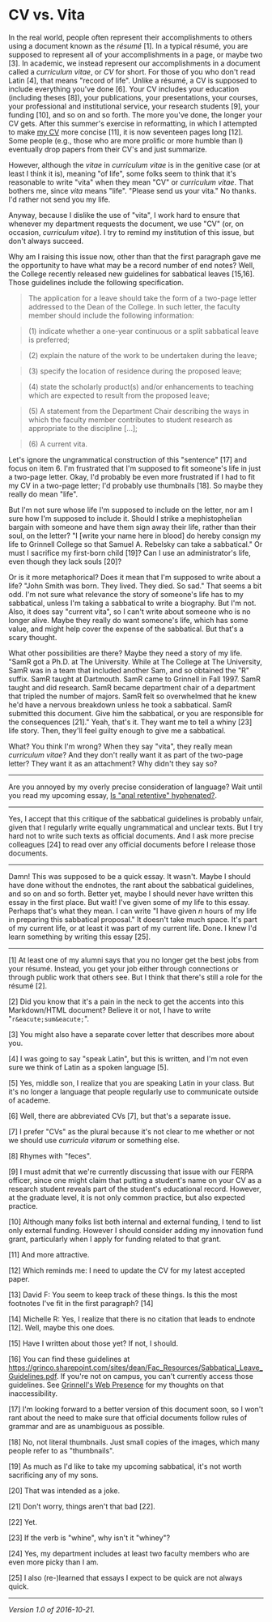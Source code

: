 CV vs. Vita
===========

In the real world, people often represent their accomplishments to others
using a document known as the *r&eacute;sum&eacute;* [1].  In a typical
r&eacute;sum&eacute;, you are supposed to represent all of your
accomplishments in a page, or maybe two [3].  In academic, we instead
represent our accomplishments in a document called a *curriculum vitae*,
or *CV* for short.  For those of you who don't read Latin [4], that means
"record of life".  Unlike a r&eacute;sum&eacute;, a CV is supposed to
include everything you've done [6].  Your CV includes your education
(including theses [8]), your publications, your presentations, your
courses, your professional and institutional service, your research
students [9], your funding [10], and so on and so forth.  The more
you've done, the longer your CV gets.  After this summer's
exercise in reformatting, in which I attempted to make [my
CV](http://www.cs.grinnell.edu/~rebelsky/CV/rebelsky-cv-full.pdf)
more concise [11], it is now seventeen pages long [12].  Some people
(e.g., those who are more prolific or more humble than I) eventually 
drop papers from their CV's and just summarize.

However, although the *vitae* in *curriculum vitae* is in the genitive
case (or at least I think it is), meaning "of life", some folks seem
to think that it's reasonable to write "vita" when they mean "CV"
or *curriculum vitae*.  That bothers me, since *vita* means "life".
"Please send us your vita." No thanks. I'd rather not send you my life.

Anyway, because I dislike the use of "vita", I work hard to ensure
that whenever my department requests the document, we use "CV" (or,
on occasion, *curriculum vitae*).  I try to remind my institution of
this issue, but don't always succeed.

Why am I raising this issue now, other than that the first paragraph
gave me the opportunity to have what may be a record number of end notes?
Well, the College recently released new guidelines for sabbatical leaves
[15,16].  Those guidelines include the following specification.

> The application for a leave should take the form of a two-page letter
addressed to the Dean of the College.  In such letter, the faculty member
should include the following information:

> (1) indicate whether a one-year continuous or a split sabbatical leave is preferred; 

> (2) explain the nature of the work to be undertaken during the leave; 

> (3) specify the location of residence during the proposed leave;  

> (4) state the scholarly product(s) and/or enhancements to teaching which are expected to result from the proposed leave;  

> (5) A statement from the Department Chair describing the ways in which the faculty member contributes to student research as appropriate to the discipline [...];

> (6) A current vita.

Let's ignore the ungrammatical construction of this "sentence" [17] and
focus on item 6.  I'm frustrated that I'm supposed to fit someone's life
in just a two-page letter.  Okay, I'd probably be even more frustrated
if I had to fit my CV in a two-page letter; I'd probably use thumbnails
[18].  So maybe they really do mean "life".

But I'm not sure whose life I'm supposed to include on the letter, nor am
I sure how I'm supposed to include it.  Should I strike a mephistophelian
bargain with someone and have them sign away their life, rather than
their soul, on the letter?  "I [write your name here in blood] do hereby
consign my life to Grinnell College so that Samuel A. Rebelsky can take
a sabbatical."  Or must I sacrifice my first-born child [19]?  Can I use an
administrator's life, even though they lack souls [20]?

Or is it more metaphorical?  Does it mean that I'm supposed to write
about a life?  "John Smith was born.  They lived.  They died.  So sad."
That seems a bit odd.  I'm not sure what relevance the story of someone's
life has to my sabbatical, unless I'm taking a sabbatical to write
a biography.  But I'm not.  Also, it does say "current vita", so I can't
write about someone who is no longer alive.  Maybe they really do
want someone's life, which has some value, and might help cover the
expense of the sabbatical.  But that's a scary thought.

What other possibilities are there?  Maybe they need a story of my life.
"SamR got a Ph.D. at The University.  While at The College at The University,
SamR was in a team that included another Sam, and so obtained the "R" suffix.
SamR taught at Dartmouth.  SamR came to Grinnell in Fall 1997.  SamR taught
and did research.  SamR became department chair of a department that
tripled the number of majors.  SamR felt so overwhelmed that he knew he'd
have a nervous breakdown unless he took a sabbatical.  SamR submitted
this document.  Give him the sabbatical, or you are responsible for the
consequences [21]."  Yeah, that's it.  They want me to tell a whiny [23]
life story.  Then, they'll feel guilty enough to give me a sabbatical.

What?  You think I'm wrong?  When they say "vita", they really mean
*curriculum vitae*?  And they don't really want it as part of the
two-page letter?  They want it as an attachment?  Why didn't they say so?

---

Are you annoyed by my overly precise consideration of language?
Wait until you read my upcoming essay, [Is "anal retentive"
hyphenated?](anal-retentive.html).

---

Yes, I accept that this critique of the sabbatical guidelines is probably
unfair, given that I regularly write equally ungrammatical and unclear
texts.  But I try hard not to write such texts as official documents.
And I ask more precise colleagues [24] to read over any official documents
before I release those documents.

---

Damn!  This was supposed to be a quick essay.  It wasn't.   Maybe I should
have done without the endnotes, the rant about the sabbatical guidelines,
and so on and so forth.  Better yet, maybe I should never have written
this essay in the first place.  But wait!  I've given some of my life to
this essay.  Perhaps that's what they mean.  I can write "I have given *n*
hours of my life in preparing this sabbatical proposal."  It doesn't take
much space.  It's part of my current life, or at least it was part of
my current life.  Done.  I knew I'd learn something by writing this essay
[25].

---

[1] At least one of my alumni says that you no longer get the best jobs
from your r&eacute;sum&eacute;.   Instead, you get your job either through
connections or through public work that others see.  But I think that 
there's still a role for the  r&eacute;sum&eacute; [2].

[2] Did you know that it's a pain in the neck to get the accents
into this Markdown/HTML document?  Believe it or not, I have to write
"`r&eacute;sum&eacute;`".

[3] You might also have a separate cover letter that describes more about
you.

[4] I was going to say "speak Latin", but this is written, and I'm not
even sure we think of Latin as a spoken language [5].

[5] Yes, middle son, I realize that you are speaking Latin in your
class.  But it's no longer a language that people regularly use to
communicate outside of academe.

[6] Well, there are abbreviated CVs [7], but that's a separate issue.

[7] I prefer "CVs" as the plural because it's not clear to me whether
or not we should use *curricula vitarum* or something else.

[8] Rhymes with "feces".

[9] I must admit that we're currently discussing that issue with our FERPA
officer, since one might claim that putting a student's name on your CV
as a research student reveals part of the student's educational record.
However, at the graduate level, it is not only common practice, but also
expected practice.

[10] Although many folks list both internal and external funding, I 
tend to list only external funding.  However I should consider adding 
my innovation fund grant, particularly when I apply for funding
related to that grant.

[11] And more attractive.

[12] Which reminds me: I need to update the CV for my latest accepted
paper.

[13] David F: You seem to keep track of these things.  Is this the most
footnotes I've fit in the first paragraph?  [14]

[14] Michelle R: Yes, I realize that there is no citation that leads
to endnote [12].  Well, maybe this one does.

[15] Have I written about those yet?  If not, I should.

[16] You can find these guidelines at
<https://grinco.sharepoint.com/sites/dean/Fac_Resources/Sabbatical_Leave_Guidelines.pdf>.
If you're not on campus, you can't currently access those guidelines.
See [Grinnell's Web Presence](grinnells-web-presence.html) for my thoughts
on that inaccessibility.

[17] I'm looking forward to a better version of this document soon, so I
won't rant about the need to make sure that official documents follow rules
of grammar and are as unambiguous as possible.

[18] No, not literal thumbnails.  Just small copies of the images, which
many people refer to as "thumbnails".

[19] As much as I'd like to take my upcoming sabbatical, it's not worth
sacrificing any of my sons.

[20] That was intended as a joke.

[21] Don't worry, things aren't that bad [22].

[22] Yet.

[23] If the verb is "whine", why isn't it "whiney"?

[24] Yes, my department includes at least two faculty members who are
even more picky than I am.

[25] I also (re-)learned that essays I expect to be quick are not always
quick.

---

*Version 1.0 of 2016-10-21.*
